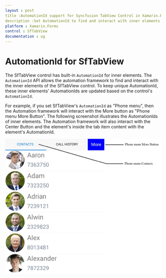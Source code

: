 ```yaml
---
layout : post
title :AutomationId support for Syncfusion TabView Control in Xamarin.Forms
description :Set AutomationId to find and interact with inner elements in TabView .The SfTabView control has built-in `AutomationId` for inner elements.
platform : Xamarin.Forms
control : SfTabView
documentation : ug
---
```


# AutomationId for SfTabView

The SfTabView control has built-in `AutomationId` for inner elements. The `AutomationId` API allows the automation framework to find and interact with the inner elements of the SfTabView control. To keep unique AutomationId, these inner elements' AutomationIds are updated based on the control's `AutomationId`. 

For example, if you set SfTabView's `AutomationId` as "Phone menu", then the Automation framework will interact with the More button as "Phone menu More Button". The following screenshot illustrates the AutomationIds of inner elements. The Automation framework will also interact with the Center Button and the element's inside the tab item content with the element's AutomationId.

![AutomationId Image](images/AutomationId/AutomationId.png)
